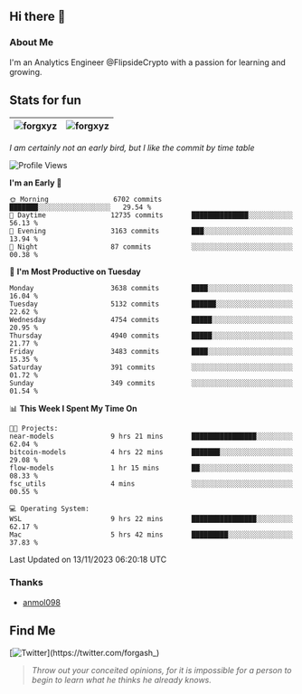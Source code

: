 ## Hi there 👋

### About Me

I'm an Analytics Engineer @FlipsideCrypto with a passion for learning and growing.
  
## Stats for fun

| <img align="center" src="https://github-readme-streak-stats.herokuapp.com/?user=forgxyz&theme=tokyonight" alt="forgxyz" /> | <img align="center" src="https://github-readme-stats.vercel.app/api?username=forgxyz&theme=tokyonight&show_icons=true" alt="forgxyz" /> |
| ------------- |------------- |

*I am certainly not an early bird, but I like the commit by time table*  

<!--START_SECTION:waka-->
![Profile Views](http://img.shields.io/badge/Profile%20Views-0-blue)

**I'm an Early 🐤** 

```text
🌞 Morning                6702 commits        ███████░░░░░░░░░░░░░░░░░░   29.54 % 
🌆 Daytime                12735 commits       ██████████████░░░░░░░░░░░   56.13 % 
🌃 Evening                3163 commits        ███░░░░░░░░░░░░░░░░░░░░░░   13.94 % 
🌙 Night                  87 commits          ░░░░░░░░░░░░░░░░░░░░░░░░░   00.38 % 
```
📅 **I'm Most Productive on Tuesday** 

```text
Monday                   3638 commits        ████░░░░░░░░░░░░░░░░░░░░░   16.04 % 
Tuesday                  5132 commits        ██████░░░░░░░░░░░░░░░░░░░   22.62 % 
Wednesday                4754 commits        █████░░░░░░░░░░░░░░░░░░░░   20.95 % 
Thursday                 4940 commits        █████░░░░░░░░░░░░░░░░░░░░   21.77 % 
Friday                   3483 commits        ████░░░░░░░░░░░░░░░░░░░░░   15.35 % 
Saturday                 391 commits         ░░░░░░░░░░░░░░░░░░░░░░░░░   01.72 % 
Sunday                   349 commits         ░░░░░░░░░░░░░░░░░░░░░░░░░   01.54 % 
```


📊 **This Week I Spent My Time On** 

```text
🐱‍💻 Projects: 
near-models              9 hrs 21 mins       ████████████████░░░░░░░░░   62.04 % 
bitcoin-models           4 hrs 22 mins       ███████░░░░░░░░░░░░░░░░░░   29.08 % 
flow-models              1 hr 15 mins        ██░░░░░░░░░░░░░░░░░░░░░░░   08.33 % 
fsc_utils                4 mins              ░░░░░░░░░░░░░░░░░░░░░░░░░   00.55 % 

💻 Operating System: 
WSL                      9 hrs 22 mins       ████████████████░░░░░░░░░   62.17 % 
Mac                      5 hrs 42 mins       █████████░░░░░░░░░░░░░░░░   37.83 % 
```


 Last Updated on 13/11/2023 06:20:18 UTC
<!--END_SECTION:waka-->

### Thanks
 - [anmol098](https://github.com/anmol098/waka-readme-stats/)
  
## Find Me
[![Twitter](https://img.shields.io/twitter/url/https/twitter.com/forgash_.svg?style=social&label=Follow%20%40forgash_)](https://twitter.com/forgash_)


> *Throw out your conceited opinions, for it is impossible for a person to begin to learn what he thinks he already knows.* 
